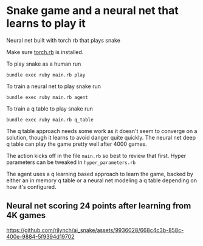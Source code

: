   # Snake game and a neural net that learns to play it

  Neural net built with torch rb that plays snake

  Make sure [torch.rb](https://github.com/ankane/torch.rb) is installed.

  To play snake as a human run

  ```
  bundle exec ruby main.rb play
  ```

  To train a neural net to play snake run

  ```
  bundle exec ruby main.rb agent
  ```

  To train a q table to play snake run

  ```
  bundle exec ruby main.rb q_table
  ```

  The q table approach needs some work as it doesn't seem to converge on a
  solution, though it learns to avoid danger quite quickly. The neural net
  deep q table can play the game pretty well after 4000 games.

  The action kicks off in the file `main.rb` so best to review that first.
  Hyper parameters can be tweaked in `hyper_parameters.rb`

  The agent uses a q learning based approach to learn the game, backed by
  either an in memory q table or a neural net modeling a q table depending
  on how it's configured.

  ## Neural net scoring 24 points after learning from 4K games
  

https://github.com/rjlynch/ai_snake/assets/9936028/668c4c3b-858c-400e-9884-5f9394d19702

